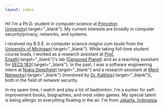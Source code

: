 ```yaml
---
layout: index 
---
```



Hi! I'm a Ph.D. student in computer science at [Princeton
University](https://www.cs.princeton.edu/){:target="_blank"}. My current
interests are broadly in computer security/privacy, networks, and systems.

I received my B.S.E. in computer science _magna cum laude_ from the [University
of Michigan](https://www.eecs.umich.edu/cse/){:target="_blank"}. While taking
full-time student course loads, I worked as a research assistant at [Prof.
Ensafi](https://ensa.fi){:target="_blank"}'s lab ([Censored Planet](https://censoredplanet.org))
and as a teaching assistant for [EECS 183](https://eecs183.org){:target="_blank"}.
In the past, I was a software engineering intern at [Nokia
Deepfield](https://www.nokia.com/networks/solutions/deepfield/){:target="_blank"}
and a research assistant at [Merit Networks](https://www.merit.edu){:target="_blank"} (mentored by [Dr.
Kallitsis](http://www-personal.umich.edu/~mgkallit/){:target="_blank"}), both in the field of
network security.

In my spare time, I watch and play a lot of badminton. I'm a sucker for
self-improvement books, biographies, and most video games.
My special talent is being allergic to everything floating in the air.
I'm from [Jakarta, Indonesia](https://en.wikipedia.org/wiki/Jakarta).
